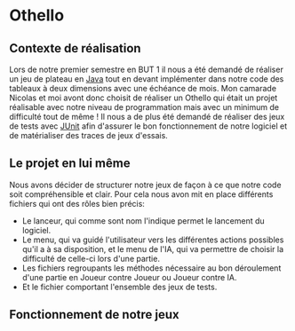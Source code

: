 # Othello

## Contexte de réalisation
Lors de notre premier semestre en BUT 1 il nous a été demandé de réaliser un jeu de plateau en [Java](https://www.java.com/fr/) tout en devant implémenter dans notre code des tableaux à deux dimensions avec une échéance de mois.
Mon camarade Nicolas et moi avont donc choisit de réaliser un Othello qui était un projet réalisable avec notre niveau de programmation mais avec un minimum de difficulté tout de même !
Il nous a de plus été demandé de réaliser des jeux de tests avec  [JUnit](https://junit.org/junit5/)  afin d'assurer le bon fonctionnement de notre logiciel et de matérialiser des traces de jeux d'essais.

## Le projet en lui même
Nous avons décider de structurer notre jeux de façon à ce que notre code soit compréhensible et clair. Pour cela nous avon mit en place différents fichiers qui ont des rôles bien précis: 
- Le lanceur, qui comme sont nom l'indique permet le lancement du logiciel.
- Le menu, qui va guidé l'utilisateur vers les différentes actions possibles qu'il a à sa disposition, et le menu de l'IA, qui va permettre de choisir la difficulté de celle-ci lors d'une partie.
- Les fichiers regroupants les méthodes nécessaire au bon déroulement d'une partie en Joueur contre Joueur ou Joueur contre IA.
- Et le fichier comportant l'ensemble des jeux de tests.

## Fonctionnement de notre jeux


